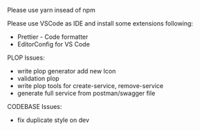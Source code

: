 Please use yarn insead of npm

Please use VSCode as IDE and install some extensions following:

- Prettier - Code formatter
- EditorConfig for VS Code

PLOP Issues:

- write plop generator add new Icon
- validation plop
- write plop tools for create-service, remove-service
- generate full service from postman/swagger file

CODEBASE Issues:

- fix duplicate style on dev
